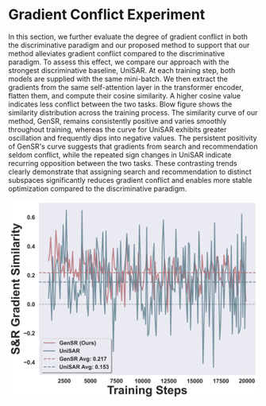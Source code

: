 # Gradient Conflict Experiment
In this section, we further evaluate the degree of gradient conflict in both the discriminative paradigm and our proposed method to support that our method alleviates gradient conflict compared to the discriminative paradigm. To assess this effect, we compare our approach with the strongest discriminative baseline, UniSAR.  At each training step, both models are supplied with the same mini-batch.  We then extract the gradients from the same self-attention layer in the transformer encoder, flatten them, and compute their cosine similarity.  A higher cosine value indicates less conflict between the two tasks. Blow figure shows the similarity distribution across the training process.  The similarity curve of our method, GenSR, remains consistently positive and varies smoothly throughout training, whereas the curve for UniSAR exhibits greater oscillation and frequently dips into negative values. The persistent positivity of GenSR's curve suggests that gradients from search and recommendation seldom conflict, while the repeated sign changes in UniSAR indicate recurring opposition between the two tasks. These contrasting trends clearly demonstrate that assigning search and recommendation to distinct subspaces significantly reduces gradient conflict and enables more stable optimization compared to the discriminative paradigm.

![Gradient Conflict Comparison](figure/gradient_angle_comparison.png)